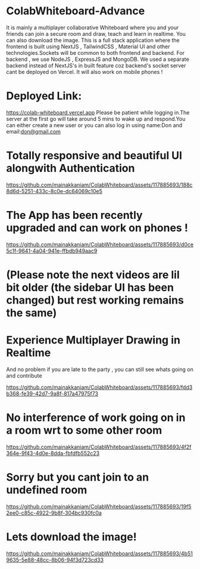 # ColabWhiteboard-Advance
It is mainly a multiplayer collaborative Whiteboard where you and your friends can join a secure room and draw, teach and learn in realtime.
You can also download the image.
This is a full stack application where the frontend is built using NextJS , TailwindCSS , Material UI and other technologies.Sockets will be 
common to both frontend and backend.
For backend , we use NodeJS , ExpressJS and MongoDB.
We used a separate backend instead of NextJS's in built feature coz backend's socket server cant be deployed on Vercel.
It will also work on mobile phones !

# Deployed Link:
https://colab-whiteboard.vercel.app
Please be patient while logging in.The server at the first go will take around 5 mins to wake up and respond.You can either create a new user or you can also
log in using name:Don and email:don@gmail.com

# Totally responsive and beautiful UI alongwith Authentication
https://github.com/mainakkaniam/ColabWhiteboard/assets/117885693/188c8d6d-5251-433c-8c0e-dc64069c10e5

# The App has been recently upgraded and can work on phones !
https://github.com/mainakkaniam/ColabWhiteboard/assets/117885693/d0ce5c1f-9641-4a04-941e-ffbdb949aac9

# (Please note the next videos are lil bit older (the sidebar UI has been changed) but rest working remains the same)
# Experience Multiplayer Drawing in Realtime 
And no problem if you are late to the party , you can still see whats going on and contribute

https://github.com/mainakkaniam/ColabWhiteboard/assets/117885693/fdd3b368-fe39-42d7-9a8f-817a47975f73

# No interference of work going on in a room wrt to some other room
https://github.com/mainakkaniam/ColabWhiteboard/assets/117885693/4f2f364e-9f43-4d0e-8dda-fbfdfb552c23

# Sorry but you cant join to an undefined room
https://github.com/mainakkaniam/ColabWhiteboard/assets/117885693/19f52ee0-c85c-4922-9b8f-304bc930fc0a


# Lets download the image!
https://github.com/mainakkaniam/ColabWhiteboard/assets/117885693/4b519635-5e88-48cc-8b06-94f3d723cd33





